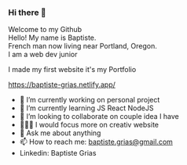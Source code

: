 ### Hi there 👋

Welcome to my Github <br>
Hello! My name is Baptiste.<br> French man now living near Portland, Oregon.<br>
I am a web dev junior 

I made my first website it's my Portfolio <br>

https://baptiste-grias.netlify.app/

- 🔭 I’m currently working on personal project
- 🌱 I’m currently learning JS React NodeJS 
- 👯 I’m looking to collaborate on couple idea I have 
- 👨🏻‍🎨 I would focus more on creativ website
- 💬 Ask me about anything 
- 📫 How to reach me: baptiste.grias@gmail.com
-  Linkedin: Baptiste Grias

